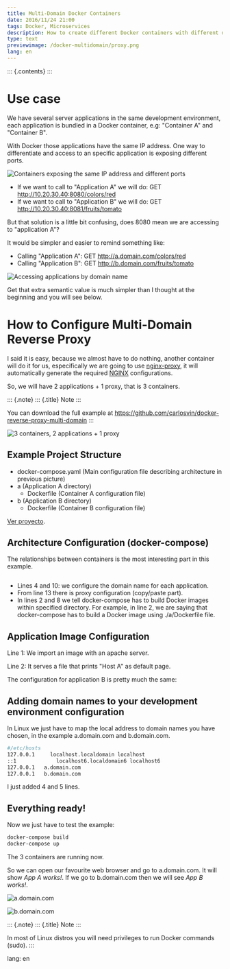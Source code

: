 ```yaml
---
title: Multi-Domain Docker Containers
date: 2016/11/24 21:00
tags: Docker, Microservices
description: How to create different Docker containers with different domain names in the same host
type: text
previewimage: /docker-multidomain/proxy.png
lang: en
---
```


::: {.contents}
:::

Use case
========

We have several server applications in the same development environment,
each application is bundled in a Docker container, e.g: \"Container A\"
and \"Container B\".

With Docker those applications have the same IP address. One way to
differentiate and access to an specific application is exposing
different ports.

![Containers exposing the same IP address and different
ports](/docker-multidomain/ip.png)

-   If we want to call to \"Application A\" we will do: GET
    <http://10.20.30.40:8080/colors/red>
-   If we want to call to \"Application B\" we will do: GET
    <http://10.20.30.40:8081/fruits/tomato>

But that solution is a little bit confusing, does 8080 mean we are
accessing to \"application A\"?

It would be simpler and easier to remind something like:

-   Calling \"Application A\": GET <http://a.domain.com/colors/red>
-   Calling \"Application B\": GET <http://b.domain.com/fruits/tomato>

![Accessing applications by domain name](/docker-multidomain/domain.png)

Get that extra semantic value is much simpler than I thought at the
beginning and you will see below.

How to Configure Multi-Domain Reverse Proxy
===========================================

I said it is easy, because we almost have to do nothing, another
container will do it for us, especifically we are going to use
[nginx-proxy](https://github.com/jwilder/nginx-proxy), it will
automatically generate the required [NGINX](https://www.nginx.com)
configurations.

So, we will have 2 applications + 1 proxy, that is 3 containers.

::: {.note}
::: {.title}
Note
:::

You can download the full example at
<https://github.com/carlosvin/docker-reverse-proxy-multi-domain>
:::

![3 containers, 2 applications + 1 proxy](/docker-multidomain/proxy.png)

Example Project Structure
-------------------------

-   docker-compose.yaml (Main configuration file describing architecture
    in previous picture)
-   a (Application A directory)
    -   Dockerfile (Container A configuration file)
-   b (Application B directory)
    -   Dockerfile (Container B configuration file)

[Ver proyecto](/listings/docker-reverse-proxy-multi-domain).

Architecture Configuration (docker-compose)
-------------------------------------------

The relationships between containers is the most interesting part in
this example.

``` {.yaml .numberLines}
```

-   Lines 4 and 10: we configure the domain name for each application.
-   From line 13 there is proxy configuration (copy/paste part).
-   In lines 2 and 8 we tell docker-compose has to build Docker images
    within specified directory. For example, in line 2, we are saying
    that docker-compose has to build a Docker image using ./a/Dockerfile
    file.

Application Image Configuration
-------------------------------

Line 1: We import an image with an apache server.

Line 2: It serves a file that prints \"Host A\" as default page.

The configuration for application B is pretty much the same:

Adding domain names to your development environment configuration
-----------------------------------------------------------------

In Linux we just have to map the local address to domain names you have
chosen, in the example a.domain.com and b.domain.com.

``` {.bash .numberLines}
#/etc/hosts
127.0.0.1     localhost.localdomain localhost
::1             localhost6.localdomain6 localhost6
127.0.0.1   a.domain.com
127.0.0.1   b.domain.com
```

I just added 4 and 5 lines.

Everything ready!
-----------------

Now we just have to test the example:

``` {.bash .numberLines}
docker-compose build
docker-compose up
```

The 3 containers are running now.

So we can open our favourite web browser and go to a.domain.com. It will
show *App A works!*. If we go to b.domain.com then we will see *App B
works!*.

![a.domain.com](/docker-multidomain/a.screenshot.png)

![b.domain.com](/docker-multidomain/b.screenshot.png)

::: {.note}
::: {.title}
Note
:::

In most of Linux distros you will need privileges to run Docker commands
(sudo).
:::

lang: en
